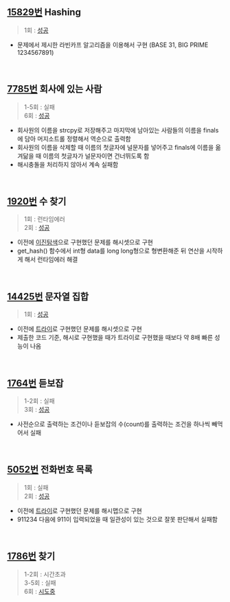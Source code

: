 ## [15829번](https://www.acmicpc.net/problem/15829) Hashing
> 1회 : [성공](./baekjoon_15829_hashing.c)
- 문제에서 제시한 라빈카프 알고리즘을 이용해서 구현 (BASE 31, BIG PRIME 1234567891)
<br>

## [7785번](https://www.acmicpc.net/problem/7785) 회사에 있는 사람
> 1-5회 : 실패<br>
> 6회 : [성공](./baekjoon_07785_easy_work.c)
- 회사원의 이름을 strcpy로 저장해주고 마지막에 남아있는 사람들의 이름을 finals에 담아 머지소트롤 정렬해서 역순으로 출력함
- 회사원의 이름을 삭제할 때 이름의 첫글자에 널문자를 넣어주고 finals에 이름을 옮겨닮을 때 이름의 첫글자가 널문자이면 건너뛰도록 함
- 해시충돌을 처리하지 않아서 계속 실패함
<br>

## [1920번](https://www.acmicpc.net/problem/1920) 수 찾기
> 1회 : 런타임에러<br>
> 2회 : [성공](./baekjoon_01920_find_number.c)
- 이전에 [이진탐색](https://github.com/365kim/algorithm_study/blob/master/05_tree/5_baekjoon/baekjoon_01920_find_number.c)으로 구현했던 문제를 해시셋으로 구현
- get_hash() 함수에서 int형 data를 long long형으로 형변환해준 뒤  연산을 시작하게 해서 런타임에러 해결
<br>

## [14425번](https://www.acmicpc.net/problem/14425) 문자열 집합
> 1회 : [성공](./baekjoon_14425_string_set.c)
- 이전에 [트라이](https://github.com/365kim/algorithm_study/blob/master/05_tree/5_baekjoon/baekjoon_14425_string_set.c)로 구현했던 문제를 해시셋으로 구현
- 제출한 코드 기준, 해시로 구현했을 때가 트라이로 구현했을 때보다 약 8배 빠른 성능이 나옴
<br>

## [1764번](https://www.acmicpc.net/problem/1764) 듣보잡
> 1-2회 : 실패<br>
> 3회 : [성공](./baekjoon_01764_unknown.c)
- 사전순으로 출력하는 조건이나 듣보잡의 수(count)를 출력하는 조건을 하나씩 빼먹어서 실패
<br>

## [5052번](https://www.acmicpc.net/problem/5052) 전화번호 목록
> 1회 : 실패<br>
> 2회 : [성공](./baekjoon_05052_phone_list.c)
- 이전에 [트라이](https://github.com/365kim/algorithm_study/blob/master/05_tree/5_baekjoon/baekjoon_05052_phone_list.c)로 구현했던 문제를 해시맵으로 구현
- 911234 다음에 911이 입력되었을 때 일관성이 있는 것으로 잘못 판단해서 실패함
<br>

## [1786번](https://www.acmicpc.net/problem/1786) 찾기
> 1-2회 : 시간초과<br> 
> 3-5회 : 실패<br>
> 6회 : [시도중](./baekjoon_01786_finding.c)

